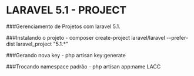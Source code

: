 LARAVEL 5.1 - PROJECT
==================

###Gerenciamento de Projetos  com laravel 5.1.

###Instalando o projeto
    - composer create-project laravel/laravel --prefer-dist laravel_project "5.1.*"

###Gerando nova key
    - php artisan key:generate

###Trocando namespace padrão
    - php artisan app:name LACC
   
   
